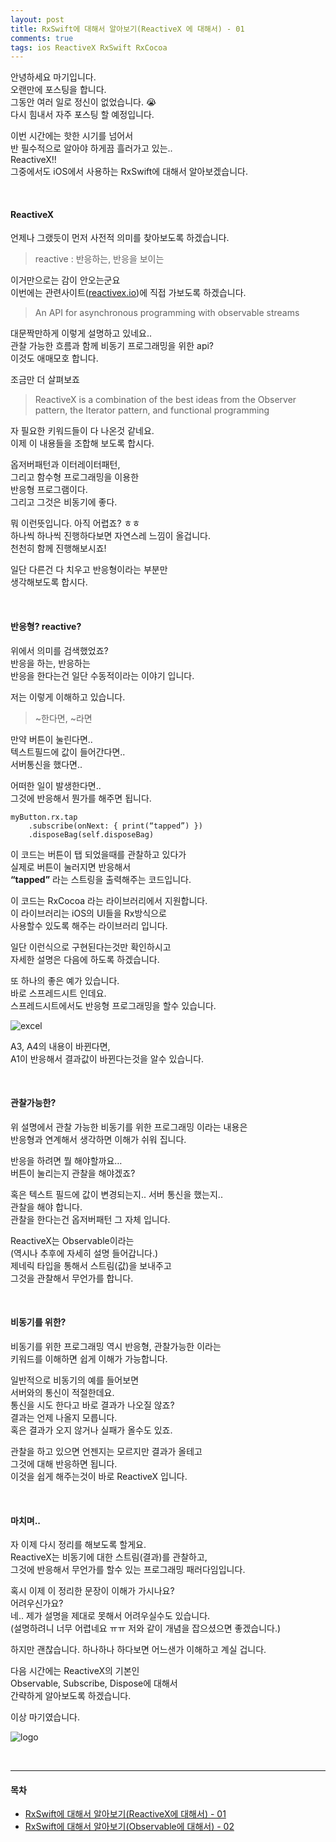 ```yaml
---
layout: post
title: RxSwift에 대해서 알아보기(ReactiveX 에 대해서) - 01
comments: true
tags: ios ReactiveX RxSwift RxCocoa
---
```


안녕하세요 마기입니다.<br>
오랜만에 포스팅을 합니다.<br>
그동안 여러 일로 정신이 없었습니다. 😭<br>
다시 힘내서 자주 포스팅 할 예정입니다.<br>

이번 시간에는 핫한 시기를 넘어서<br>
반 필수적으로 알아야 하게끔 흘러가고 있는..<br>
ReactiveX!!<br>
그중에서도 iOS에서 사용하는 RxSwift에 대해서 알아보겠습니다.

<br>

#### ReactiveX

언제나 그랬듯이 먼저 사전적 의미를 찾아보도록 하겠습니다.

> reactive : 반응하는, 반응을 보이는

이거만으로는 감이 안오는군요<br>
이번에는 관련사이트([reactivex.io](http://reactivex.io))에 직접 가보도록 하겠습니다.<br>

> An API for asynchronous programming with observable streams

대문짝만하게 이렇게 설명하고 있네요..<br>
관찰 가능한 흐름과 함께 비동기 프로그래밍을 위한 api?<br>
이것도 애매모호 합니다.

조금만 더 살펴보죠

> ReactiveX is a combination of the best ideas from the Observer pattern, the Iterator pattern, and functional programming

자 필요한 키워드들이 다 나온것 같네요.<br>
이제 이 내용들을 조합해 보도록 합시다.<br>

옵저버패턴과 이터레이터패턴,<br>
그리고 함수형 프로그래밍을 이용한<br>
반응형 프로그램이다.<br>
그리고 그것은 비동기에 좋다.<br>

뭐 이런뜻입니다. 아직 어렵죠? ㅎㅎ<br>
하나씩 하나씩 진행하다보면 자연스레 느낌이 올겁니다.<br>
천천히 함께 진행해보시죠!<br>

일단 다른건 다 치우고 반응형이라는 부분만<br>
생각해보도록 합시다.

<br>

#### 반응형? reactive?

위에서 의미를 검색했었죠?<br>
반응을 하는, 반응하는<br>
반응을 한다는건 일단 수동적이라는 이야기 입니다.

저는 이렇게 이해하고 있습니다.<br>
> ~한다면, ~라면

만약 버튼이 눌린다면..<br>
텍스트필드에 값이 들어간다면..<br>
서버통신을 했다면..

어떠한 일이 발생한다면..<br>
그것에 반응해서 뭔가를 해주면 됩니다.

```
myButton.rx.tap
    .subscribe(onNext: { print(“tapped”) })
    .disposeBag(self.disposeBag)
```

이 코드는 버튼이 탭 되었을때를 관찰하고 있다가<br>
실제로 버튼이 눌러지면 반응해서<br>
**“tapped”** 라는 스트링을 출력해주는 코드입니다.

이 코드는 RxCocoa 라는 라이브러리에서 지원합니다.<br>
이 라이브러리는 iOS의 UI들을 Rx방식으로<br>
사용할수 있도록 해주는 라이브러리 입니다.

일단 이런식으로 구현된다는것만 확인하시고<br>
자세한 설명은 다음에 하도록 하겠습니다.

또 하나의 좋은 예가 있습니다.<br>
바로 스프레드시트 인데요.<br>
스프레드시트에서도 반응형 프로그래밍을 할수 있습니다.

![excel](https://magi82.github.io/images/2018-3-27-ios-rxswift-01/excel.gif)

A3, A4의 내용이 바뀐다면,<br>
A1이 반응해서 결과값이 바뀐다는것을 알수 있습니다.

<br>

#### 관찰가능한?

위 설명에서 관찰 가능한 비동기를 위한 프로그래밍 이라는 내용은<br>
반응형과 연계해서 생각하면 이해가 쉬워 집니다.

반응을 하려면 뭘 해야할까요…<br>
버튼이 눌리는지 관찰을 해야겠죠?

혹은 텍스트 필드에 값이 변경되는지.. 서버 통신을 했는지..<br>
관찰을 해야 합니다.<br>
관찰을 한다는건 옵저버패턴 그 자체 입니다.

ReactiveX는 Observable이라는<br>
(역시나 추후에 자세히 설명 들어갑니다.)<br>
제네릭 타입을 통해서 스트림(값)을 보내주고<br>
그것을 관찰해서 무언가를 합니다.

<br>

#### 비동기를 위한?

비동기를 위한 프로그래밍 역시 반응형, 관찰가능한 이라는<br>
키워드를 이해하면 쉽게 이해가 가능합니다.

일반적으로 비동기의 예를 들어보면<br>
서버와의 통신이 적절한데요.<br>
통신을 시도 한다고 바로 결과가 나오질 않죠?<br>
결과는 언제 나올지 모릅니다.<br>
혹은 결과가 오지 않거나 실패가 올수도 있죠.

관찰을 하고 있으면 언젠지는 모르지만 결과가 올테고<br>
그것에 대해 반응하면 됩니다.<br>
이것을 쉽게 해주는것이 바로 ReactiveX 입니다.

<br>

#### 마치며..

자 이제 다시 정리를 해보도록 할게요.<br>
ReactiveX는 비동기에 대한 스트림(결과)를 관찰하고,<br>
그것에 반응해서 무언가를 할수 있는 프로그래밍 패러다임입니다.

혹시 이제 이 정리한 문장이 이해가 가시나요?<br>
어려우신가요?<br>
네.. 제가 설명을 제대로 못해서 어려우실수도 있습니다.<br>
(설명하려니 너무 어렵네요 ㅠㅠ 저와 같이 개념을 잡으셨으면 좋겠습니다.)

하지만 괜찮습니다. 하나하나 하다보면 어느샌가 이해하고 계실 겁니다.

다음 시간에는 ReactiveX의 기본인<br>
Observable, Subscribe, Dispose에 대해서<br>
간략하게 알아보도록 하겠습니다.

이상 마기였습니다.

![logo](https://magi82.github.io/images/magi.png)

<br>

---

#### 목차

- [RxSwift에 대해서 알아보기(ReactiveX에 대해서) - 01](https://magi82.github.io/2018-3-27-ios-rxswift-01/)
- [RxSwift에 대해서 알아보기(Observable에 대해서) - 02](https://magi82.github.io/2018-4-6-ios-rxswift-02/)
